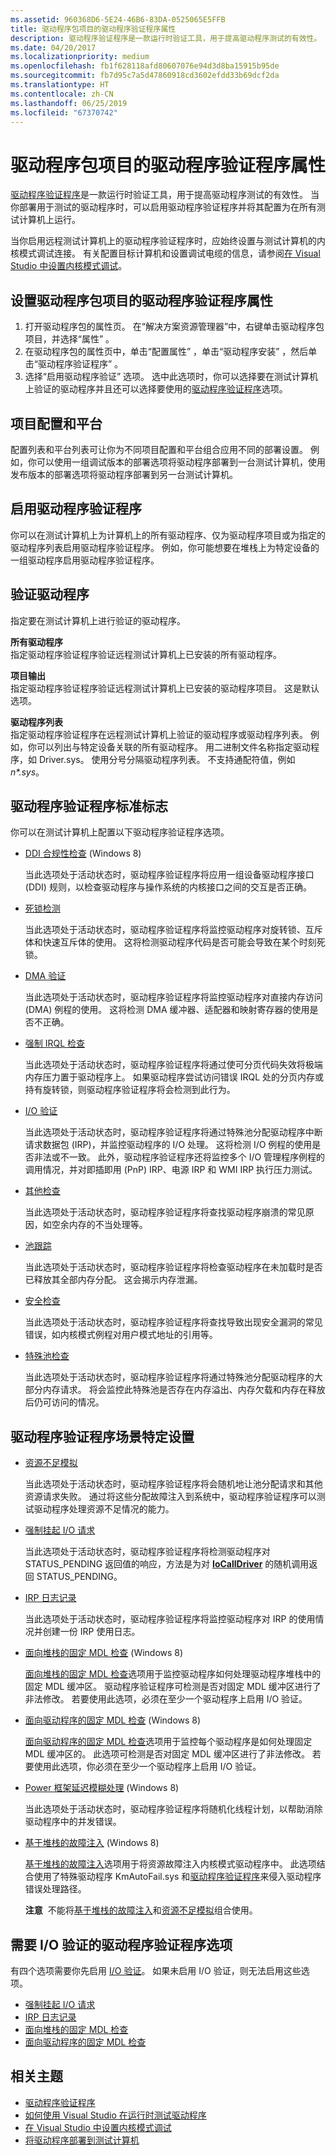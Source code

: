 ```yaml
---
ms.assetid: 960368D6-5E24-46B6-83DA-0525065E5FFB
title: 驱动程序包项目的驱动程序验证程序属性
description: 驱动程序验证程序是一款运行时验证工具，用于提高驱动程序测试的有效性。
ms.date: 04/20/2017
ms.localizationpriority: medium
ms.openlocfilehash: fb1f628118afd80607076e94d3d8ba15915b95de
ms.sourcegitcommit: fb7d95c7a5d47860918cd3602efdd33b69dcf2da
ms.translationtype: HT
ms.contentlocale: zh-CN
ms.lasthandoff: 06/25/2019
ms.locfileid: "67370742"
---
```

# <a name="driver-verifier-properties-for-driver-package-projects"></a>驱动程序包项目的驱动程序验证程序属性

[驱动程序验证程序](https://docs.microsoft.com/windows-hardware/drivers/devtest/driver-verifier)是一款运行时验证工具，用于提高驱动程序测试的有效性。 当你部署用于测试的驱动程序时，可以启用驱动程序验证程序并将其配置为在所有测试计算机上运行。

当你启用远程测试计算机上的驱动程序验证程序时，应始终设置与测试计算机的内核模式调试连接。 有关配置目标计算机和设置调试电缆的信息，请参阅[在 Visual Studio 中设置内核模式调试](https://docs.microsoft.com/windows-hardware/drivers/debugger/setting-up-kernel-mode-debugging-in-visual-studio)。

## <a name="span-idsetting_driver_verifier_properties_for_driver_package_projectsspanspan-idsetting_driver_verifier_properties_for_driver_package_projectsspanspan-idsetting_driver_verifier_properties_for_driver_package_projectsspansetting-driver-verifier-properties-for-driver-package-projects"></a><span id="Setting_Driver_Verifier_properties_for_driver_package_projects"></span><span id="setting_driver_verifier_properties_for_driver_package_projects"></span><span id="SETTING_DRIVER_VERIFIER_PROPERTIES_FOR_DRIVER_PACKAGE_PROJECTS"></span>设置驱动程序包项目的驱动程序验证程序属性


1.  打开驱动程序包的属性页。 在“解决方案资源管理器”中，右键单击驱动程序包项目，并选择“属性”  。
2.  在驱动程序包的属性页中，单击“配置属性”  ，单击“驱动程序安装”  ，然后单击“驱动程序验证程序”  。
3.  选择“启用驱动程序验证”  选项。 选中此选项时，你可以选择要在测试计算机上验证的驱动程序并且还可以选择要使用的[驱动程序验证程序](https://docs.microsoft.com/windows-hardware/drivers/devtest/driver-verifier)选项。

## <a name="span-idproject_configuration_and_platformspanspan-idproject_configuration_and_platformspanspan-idproject_configuration_and_platformspanproject-configuration-and-platform"></a><span id="Project_Configuration_and_Platform"></span><span id="project_configuration_and_platform"></span><span id="PROJECT_CONFIGURATION_AND_PLATFORM"></span>项目配置和平台


配置列表和平台列表可让你为不同项目配置和平台组合应用不同的部署设置。 例如，你可以使用一组调试版本的部署选项将驱动程序部署到一台测试计算机，使用发布版本的部署选项将驱动程序部署到另一台测试计算机。

## <a name="span-idenable_driver_verifierspanspan-idenable_driver_verifierspanspan-idenable_driver_verifierspanenable-driver-verifier"></a><span id="Enable_Driver_Verifier"></span><span id="enable_driver_verifier"></span><span id="ENABLE_DRIVER_VERIFIER"></span>启用驱动程序验证程序


你可以在测试计算机上为计算机上的所有驱动程序、仅为驱动程序项目或为指定的驱动程序列表启用驱动程序验证程序。 例如，你可能想要在堆栈上为特定设备的一组驱动程序启用驱动程序验证程序。

## <a name="span-idverify_driversspanspan-idverify_driversspanspan-idverify_driversspanverify-drivers"></a><span id="Verify_Drivers"></span><span id="verify_drivers"></span><span id="VERIFY_DRIVERS"></span>验证驱动程序


指定要在测试计算机上进行验证的驱动程序。

<span id="All_Drivers"></span><span id="all_drivers"></span><span id="ALL_DRIVERS"></span>**所有驱动程序**  
指定驱动程序验证程序验证远程测试计算机上已安装的所有驱动程序。

<span id="Project_Output"></span><span id="project_output"></span><span id="PROJECT_OUTPUT"></span>**项目输出**  
指定驱动程序验证程序验证远程测试计算机上已安装的驱动程序项目。 这是默认选项。

<span id="Driver_List"></span><span id="driver_list"></span><span id="DRIVER_LIST"></span>**驱动程序列表**  
指定驱动程序验证程序在远程测试计算机上验证的驱动程序或驱动程序列表。 例如，你可以列出与特定设备关联的所有驱动程序。 用二进制文件名称指定驱动程序，如 Driver.sys。 使用分号分隔驱动程序列表。 不支持通配符值，例如 *n\*.sys*。

## <a name="span-iddriver_verifier_standard_flagsspanspan-iddriver_verifier_standard_flagsspanspan-iddriver_verifier_standard_flagsspandriver-verifier-standard-flags"></a><span id="Driver_Verifier_Standard_Flags"></span><span id="driver_verifier_standard_flags"></span><span id="DRIVER_VERIFIER_STANDARD_FLAGS"></span>驱动程序验证程序标准标志


你可以在测试计算机上配置以下驱动程序验证程序选项。

-   [DDI 合规性检查](https://docs.microsoft.com/windows-hardware/drivers/devtest/ddi-compliance-checking) (Windows 8)

    当此选项处于活动状态时，驱动程序验证程序将应用一组设备驱动程序接口 (DDI) 规则，以检查驱动程序与操作系统的内核接口之间的交互是否正确。

-   [死锁检测](https://docs.microsoft.com/windows-hardware/drivers/devtest/deadlock-detection)

    当此选项处于活动状态时，驱动程序验证程序将监控驱动程序对旋转锁、互斥体和快速互斥体的使用。 这将检测驱动程序代码是否可能会导致在某个时刻死锁。

-   [DMA 验证](https://docs.microsoft.com/windows-hardware/drivers/devtest/dma-verification)

    当此选项处于活动状态时，驱动程序验证程序将监控驱动程序对直接内存访问 (DMA) 例程的使用。 这将检测 DMA 缓冲器、适配器和映射寄存器的使用是否不正确。

-   [强制 IRQL 检查](https://docs.microsoft.com/windows-hardware/drivers/devtest/force-irql-checking)

    当此选项处于活动状态时，驱动程序验证程序将通过使可分页代码失效将极端内存压力置于驱动程序上。 如果驱动程序尝试访问错误 IRQL 处的分页内存或持有旋转锁，则驱动程序验证程序将会检测到此行为。

-   [I/O 验证](https://docs.microsoft.com/windows-hardware/drivers/devtest/i-o-verification)

    当此选项处于活动状态时，驱动程序验证程序将通过特殊池分配驱动程序中断请求数据包 (IRP)，并监控驱动程序的 I/O 处理。 这将检测 I/O 例程的使用是否非法或不一致。 此外，驱动程序验证程序还将监控多个 I/O 管理程序例程的调用情况，并对即插即用 (PnP) IRP、电源 IRP 和 WMI IRP 执行压力测试。

-   [其他检查](https://docs.microsoft.com/windows-hardware/drivers/devtest/miscellaneous-checks)

    当此选项处于活动状态时，驱动程序验证程序将查找驱动程序崩溃的常见原因，如空余内存的不当处理等。

-   [池跟踪](https://docs.microsoft.com/windows-hardware/drivers/devtest/pool-tracking)

    当此选项处于活动状态时，驱动程序验证程序将检查驱动程序在未加载时是否已释放其全部内存分配。 这会揭示内存泄漏。

-   [安全检查](https://docs.microsoft.com/windows-hardware/drivers/devtest/security-checks)

    当此选项处于活动状态时，驱动程序验证程序将查找导致出现安全漏洞的常见错误，如内核模式例程对用户模式地址的引用等。

-   [特殊池检查](https://docs.microsoft.com/windows-hardware/drivers/devtest/special-pool)

    当此选项处于活动状态时，驱动程序验证程序将通过特殊池分配驱动程序的大部分内存请求。 将会监控此特殊池是否存在内存溢出、内存欠载和内存在释放后仍可访问的情况。

## <a name="span-iddriver_verifier_scenario_specific_settingsspanspan-iddriver_verifier_scenario_specific_settingsspanspan-iddriver_verifier_scenario_specific_settingsspandriver-verifier-scenario-specific-settings"></a><span id="Driver_Verifier_Scenario_Specific_Settings"></span><span id="driver_verifier_scenario_specific_settings"></span><span id="DRIVER_VERIFIER_SCENARIO_SPECIFIC_SETTINGS"></span>驱动程序验证程序场景特定设置


-   [资源不足模拟](https://docs.microsoft.com/windows-hardware/drivers/devtest/low-resources-simulation)

    当此选项处于活动状态时，驱动程序验证程序将会随机地让池分配请求和其他资源请求失败。 通过将这些分配故障注入到系统中，驱动程序验证程序可以测试驱动程序处理资源不足情况的能力。

-   [强制挂起 I/O 请求](https://docs.microsoft.com/windows-hardware/drivers/devtest/force-pending-i-o-requests)

    当此选项处于活动状态时，驱动程序验证程序将检测驱动程序对 STATUS\_PENDING 返回值的响应，方法是为对 [**IoCallDriver**](https://docs.microsoft.com/windows-hardware/drivers/ddi/content/wdm/nf-wdm-iocalldriver) 的随机调用返回 STATUS\_PENDING。

-   [IRP 日志记录](https://docs.microsoft.com/windows-hardware/drivers/devtest/irp-logging)

    当此选项处于活动状态时，驱动程序验证程序将监控驱动程序对 IRP 的使用情况并创建一份 IRP 使用日志。

-   [面向堆栈的固定 MDL 检查](https://docs.microsoft.com/windows-hardware/drivers/devtest/invariant-mdl-checking-for-stack) (Windows 8)

    [面向堆栈的固定 MDL 检查](https://docs.microsoft.com/windows-hardware/drivers/devtest/invariant-mdl-checking-for-stack)选项用于监控驱动程序如何处理驱动程序堆栈中的固定 MDL 缓冲区。 驱动程序验证程序可检测是否对固定 MDL 缓冲区进行了非法修改。 若要使用此选项，必须在至少一个驱动程序上启用 I/O 验证。

-   [面向驱动程序的固定 MDL 检查](https://docs.microsoft.com/windows-hardware/drivers/devtest/invariant-mdl-checking-for-driver) (Windows 8)

    [面向驱动程序的固定 MDL 检查](https://docs.microsoft.com/windows-hardware/drivers/devtest/invariant-mdl-checking-for-driver)选项用于监控每个驱动程序是如何处理固定 MDL 缓冲区的。 此选项可检测是否对固定 MDL 缓冲区进行了非法修改。 若要使用此选项，你必须在至少一个驱动程序上启用 I/O 验证。

-   [Power 框架延迟模糊处理](https://docs.microsoft.com/windows-hardware/drivers/devtest/concurrency-stress-test) (Windows 8)

    当此选项处于活动状态时，驱动程序验证程序将随机化线程计划，以帮助消除驱动程序中的并发错误。

-   [基于堆栈的故障注入](https://docs.microsoft.com/windows-hardware/drivers/devtest/stack-based-failure-injection) (Windows 8)

    [基于堆栈的故障注入](https://docs.microsoft.com/windows-hardware/drivers/devtest/stack-based-failure-injection)选项用于将资源故障注入内核模式驱动程序中。 此选项结合使用了特殊驱动程序 KmAutoFail.sys 和[驱动程序验证程序](https://docs.microsoft.com/windows-hardware/drivers/devtest/driver-verifier)来侵入驱动程序错误处理路径。

    **注意**  不能将[基于堆栈的故障注入](https://docs.microsoft.com/windows-hardware/drivers/devtest/stack-based-failure-injection)和[资源不足模拟](https://docs.microsoft.com/windows-hardware/drivers/devtest/low-resources-simulation)组合使用。

     

## <a name="span-iddriver_verifier_options_that_require_i_o_verificationspanspan-iddriver_verifier_options_that_require_i_o_verificationspanspan-iddriver_verifier_options_that_require_i_o_verificationspandriver-verifier-options-that-require-io-verification"></a><span id="Driver_Verifier_options_that_require_I_O_Verification"></span><span id="driver_verifier_options_that_require_i_o_verification"></span><span id="DRIVER_VERIFIER_OPTIONS_THAT_REQUIRE_I_O_VERIFICATION"></span>需要 I/O 验证的驱动程序验证程序选项


有四个选项需要你先启用 [I/O 验证](https://docs.microsoft.com/windows-hardware/drivers/devtest/i-o-verification)。 如果未启用 I/O 验证，则无法启用这些选项。

-   [强制挂起 I/O 请求](https://docs.microsoft.com/windows-hardware/drivers/devtest/force-pending-i-o-requests)
-   [IRP 日志记录](https://docs.microsoft.com/windows-hardware/drivers/devtest/irp-logging)
-   [面向堆栈的固定 MDL 检查](https://docs.microsoft.com/windows-hardware/drivers/devtest/invariant-mdl-checking-for-stack)
-   [面向驱动程序的固定 MDL 检查](https://docs.microsoft.com/windows-hardware/drivers/devtest/invariant-mdl-checking-for-driver)

## <a name="span-idrelated_topicsspanrelated-topics"></a><span id="related_topics"></span>相关主题


* [驱动程序验证程序](https://docs.microsoft.com/windows-hardware/drivers/devtest/driver-verifier)
* [如何使用 Visual Studio 在运行时测试驱动程序](testing-a-driver-at-runtime.md)
* [在 Visual Studio 中设置内核模式调试](https://docs.microsoft.com/windows-hardware/drivers/debugger/setting-up-kernel-mode-debugging-in-visual-studio)
* [将驱动程序部署到测试计算机](deploying-a-driver-to-a-test-computer.md)
 

 






